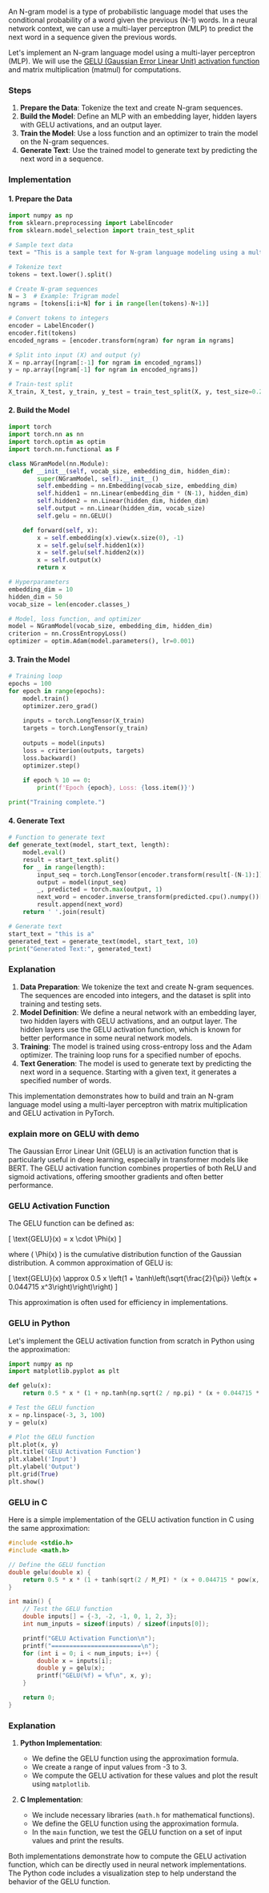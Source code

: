 An N-gram model is a type of probabilistic language model that uses the conditional probability of a word given the previous \(N-1\) words. In a neural network context, we can use a multi-layer perceptron (MLP) to predict the next word in a sequence given the previous words.

Let's implement an N-gram language model using a multi-layer perceptron (MLP). We will use the [GELU (Gaussian Error Linear Unit) activation function](https://paperswithcode.com/method/gelu) and matrix multiplication (matmul) for computations.

### Steps

1. **Prepare the Data**: Tokenize the text and create N-gram sequences.
2. **Build the Model**: Define an MLP with an embedding layer, hidden layers with GELU activations, and an output layer.
3. **Train the Model**: Use a loss function and an optimizer to train the model on the N-gram sequences.
4. **Generate Text**: Use the trained model to generate text by predicting the next word in a sequence.

### Implementation

#### 1. Prepare the Data

```python
import numpy as np
from sklearn.preprocessing import LabelEncoder
from sklearn.model_selection import train_test_split

# Sample text data
text = "This is a sample text for N-gram language modeling using a multi-layer perceptron."

# Tokenize text
tokens = text.lower().split()

# Create N-gram sequences
N = 3  # Example: Trigram model
ngrams = [tokens[i:i+N] for i in range(len(tokens)-N+1)]

# Convert tokens to integers
encoder = LabelEncoder()
encoder.fit(tokens)
encoded_ngrams = [encoder.transform(ngram) for ngram in ngrams]

# Split into input (X) and output (y)
X = np.array([ngram[:-1] for ngram in encoded_ngrams])
y = np.array([ngram[-1] for ngram in encoded_ngrams])

# Train-test split
X_train, X_test, y_train, y_test = train_test_split(X, y, test_size=0.2, random_state=42)
```

#### 2. Build the Model

```python
import torch
import torch.nn as nn
import torch.optim as optim
import torch.nn.functional as F

class NGramModel(nn.Module):
    def __init__(self, vocab_size, embedding_dim, hidden_dim):
        super(NGramModel, self).__init__()
        self.embedding = nn.Embedding(vocab_size, embedding_dim)
        self.hidden1 = nn.Linear(embedding_dim * (N-1), hidden_dim)
        self.hidden2 = nn.Linear(hidden_dim, hidden_dim)
        self.output = nn.Linear(hidden_dim, vocab_size)
        self.gelu = nn.GELU()

    def forward(self, x):
        x = self.embedding(x).view(x.size(0), -1)
        x = self.gelu(self.hidden1(x))
        x = self.gelu(self.hidden2(x))
        x = self.output(x)
        return x

# Hyperparameters
embedding_dim = 10
hidden_dim = 50
vocab_size = len(encoder.classes_)

# Model, loss function, and optimizer
model = NGramModel(vocab_size, embedding_dim, hidden_dim)
criterion = nn.CrossEntropyLoss()
optimizer = optim.Adam(model.parameters(), lr=0.001)
```

#### 3. Train the Model

```python
# Training loop
epochs = 100
for epoch in range(epochs):
    model.train()
    optimizer.zero_grad()
    
    inputs = torch.LongTensor(X_train)
    targets = torch.LongTensor(y_train)
    
    outputs = model(inputs)
    loss = criterion(outputs, targets)
    loss.backward()
    optimizer.step()
    
    if epoch % 10 == 0:
        print(f'Epoch {epoch}, Loss: {loss.item()}')

print("Training complete.")
```

#### 4. Generate Text

```python
# Function to generate text
def generate_text(model, start_text, length):
    model.eval()
    result = start_text.split()
    for _ in range(length):
        input_seq = torch.LongTensor(encoder.transform(result[-(N-1):])).unsqueeze(0)
        output = model(input_seq)
        _, predicted = torch.max(output, 1)
        next_word = encoder.inverse_transform(predicted.cpu().numpy())[0]
        result.append(next_word)
    return ' '.join(result)

# Generate text
start_text = "this is a"
generated_text = generate_text(model, start_text, 10)
print("Generated Text:", generated_text)
```

### Explanation

1. **Data Preparation**: We tokenize the text and create N-gram sequences. The sequences are encoded into integers, and the dataset is split into training and testing sets.
2. **Model Definition**: We define a neural network with an embedding layer, two hidden layers with GELU activations, and an output layer. The hidden layers use the GELU activation function, which is known for better performance in some neural network models.
3. **Training**: The model is trained using cross-entropy loss and the Adam optimizer. The training loop runs for a specified number of epochs.
4. **Text Generation**: The model is used to generate text by predicting the next word in a sequence. Starting with a given text, it generates a specified number of words.

This implementation demonstrates how to build and train an N-gram language model using a multi-layer perceptron with matrix multiplication and GELU activation in PyTorch.

### explain more on GELU with demo
The Gaussian Error Linear Unit (GELU) is an activation function that is particularly useful in deep learning, especially in transformer models like BERT. The GELU activation function combines properties of both ReLU and sigmoid activations, offering smoother gradients and often better performance.

### GELU Activation Function

The GELU function can be defined as:

\[ \text{GELU}(x) = x \cdot \Phi(x) \]

where \( \Phi(x) \) is the cumulative distribution function of the Gaussian distribution. A common approximation of GELU is:

\[ \text{GELU}(x) \approx 0.5 x \left(1 + \tanh\left(\sqrt{\frac{2}{\pi}} \left(x + 0.044715 x^3\right)\right)\right) \]

This approximation is often used for efficiency in implementations.

### GELU in Python

Let's implement the GELU activation function from scratch in Python using the approximation:

```python
import numpy as np
import matplotlib.pyplot as plt

def gelu(x):
    return 0.5 * x * (1 + np.tanh(np.sqrt(2 / np.pi) * (x + 0.044715 * np.power(x, 3))))

# Test the GELU function
x = np.linspace(-3, 3, 100)
y = gelu(x)

# Plot the GELU function
plt.plot(x, y)
plt.title('GELU Activation Function')
plt.xlabel('Input')
plt.ylabel('Output')
plt.grid(True)
plt.show()
```

### GELU in C

Here is a simple implementation of the GELU activation function in C using the same approximation:

```c
#include <stdio.h>
#include <math.h>

// Define the GELU function
double gelu(double x) {
    return 0.5 * x * (1 + tanh(sqrt(2 / M_PI) * (x + 0.044715 * pow(x, 3))));
}

int main() {
    // Test the GELU function
    double inputs[] = {-3, -2, -1, 0, 1, 2, 3};
    int num_inputs = sizeof(inputs) / sizeof(inputs[0]);

    printf("GELU Activation Function\n");
    printf("=========================\n");
    for (int i = 0; i < num_inputs; i++) {
        double x = inputs[i];
        double y = gelu(x);
        printf("GELU(%f) = %f\n", x, y);
    }

    return 0;
}
```

### Explanation

1. **Python Implementation**:
    - We define the GELU function using the approximation formula.
    - We create a range of input values from -3 to 3.
    - We compute the GELU activation for these values and plot the result using `matplotlib`.

2. **C Implementation**:
    - We include necessary libraries (`math.h` for mathematical functions).
    - We define the GELU function using the approximation formula.
    - In the `main` function, we test the GELU function on a set of input values and print the results.

Both implementations demonstrate how to compute the GELU activation function, which can be directly used in neural network implementations. The Python code includes a visualization step to help understand the behavior of the GELU function.